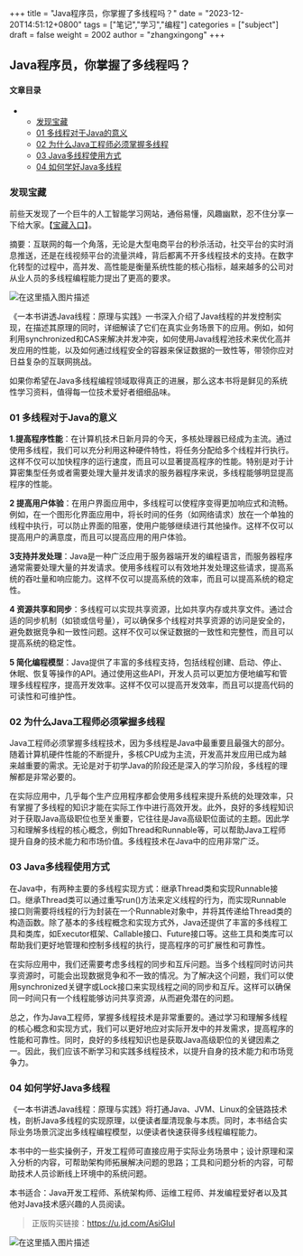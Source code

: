 +++
title = "Java程序员，你掌握了多线程吗？"
date = "2023-12-20T14:51:12+0800"
tags = ["笔记","学习","编程"]
categories = ["subject"]
draft = false
weight = 2002
author = "zhangxingong"
+++

## Java程序员，你掌握了多线程吗？


#### 文章目录

+   +   [发现宝藏](#_3)
    +   [01 多线程对于Java的意义](#01_Java_22)
    +   [02 为什么Java工程师必须掌握多线程](#02_Java_36)
    +   [03 Java多线程使用方式](#03_Java_42)
    +   [04 如何学好Java多线程](#04_Java_51)

### 发现宝藏

前些天发现了一个巨牛的人工智能学习网站，通俗易懂，风趣幽默，忍不住分享一下给大家。【[宝藏入口](https://www.captainbed.cn/dl)】。

摘要：互联网的每一个角落，无论是大型电商平台的秒杀活动，社交平台的实时消息推送，还是在线视频平台的流量洪峰，背后都离不开多线程技术的支持。在数字化转型的过程中，高并发、高性能是衡量系统性能的核心指标，越来越多的公司对从业人员的多线程编程能力提出了更高的要求。

![在这里插入图片描述](/img/direct/796b17d03f1844299f91c1bf143be5dc.png#pic_center)

《一本书讲透Java线程：原理与实践》一书深入介绍了Java线程的并发控制实现，在描述其原理的同时，详细解读了它们在真实业务场景下的应用。例如，如何利用synchronized和CAS来解决并发冲突，如何使用Java线程池技术来优化高并发应用的性能，以及如何通过线程安全的容器来保证数据的一致性等，带领你应对日益复杂的互联网挑战。

如果你希望在Java多线程编程领域取得真正的进展，那么这本书将是鲜见的系统性学习资料，值得每一位技术爱好者细细品味。

### 01 多线程对于Java的意义

**1.提高程序性能**：在计算机技术日新月异的今天，多核处理器已经成为主流。通过使用多线程，我们可以充分利用这种硬件特性，将任务分配给多个线程并行执行。这样不仅可以加快程序的运行速度，而且可以显著提高程序的性能。特别是对于计算密集型任务或者需要处理大量并发请求的服务器程序来说，多线程能够明显提高程序的性能。

**2 提高用户体验**：在用户界面应用中，多线程可以使程序变得更加响应式和流畅。例如，在一个图形化界面应用中，将长时间的任务（如网络请求）放在一个单独的线程中执行，可以防止界面的阻塞，使用户能够继续进行其他操作。这样不仅可以提高用户的满意度，而且可以提高应用的用户体验。

**3支持并发处理**：Java是一种广泛应用于服务器端开发的编程语言，而服务器程序通常需要处理大量的并发请求。使用多线程可以有效地并发处理这些请求，提高系统的吞吐量和响应能力。这样不仅可以提高系统的效率，而且可以提高系统的稳定性。

**4 资源共享和同步**：多线程可以实现共享资源，比如共享内存或共享文件。通过合适的同步机制（如锁或信号量），可以确保多个线程对共享资源的访问是安全的，避免数据竞争和一致性问题。这样不仅可以保证数据的一致性和完整性，而且可以提高系统的稳定性。

**5 简化编程模型**：Java提供了丰富的多线程支持，包括线程创建、启动、停止、休眠、恢复等操作的API。通过使用这些API，开发人员可以更加方便地编写和管理多线程程序，提高开发效率。这样不仅可以提高开发效率，而且可以提高代码的可读性和可维护性。

### 02 为什么Java工程师必须掌握多线程

Java工程师必须掌握多线程技术，因为多线程是Java中最重要且最强大的部分。随着计算机硬件性能的不断提升，多核CPU成为主流，开发高并发应用已成为越来越重要的需求。无论是对于初学Java的阶段还是深入的学习阶段，多线程的理解都是非常必要的。

在实际应用中，几乎每个生产应用程序都会使用多线程来提升系统的处理效率，只有掌握了多线程的知识才能在实际工作中进行高效开发。此外，良好的多线程知识对于获取Java高级职位也至关重要，它往往是Java高级职位面试的主题。因此学习和理解多线程的核心概念，例如Thread和Runnable等，可以帮助Java工程师提升自身的技术能力和市场价值。多线程技术在Java中的应用非常广泛。

### 03 Java多线程使用方式

在Java中，有两种主要的多线程实现方式：继承Thread类和实现Runnable接口。继承Thread类可以通过重写run()方法来定义线程的行为，而实现Runnable接口则需要将线程的行为封装在一个Runnable对象中，并将其传递给Thread类的构造函数。除了基本的多线程概念和实现方式外，Java还提供了丰富的多线程工具和类库，如Executor框架、Callable接口、Future接口等。这些工具和类库可以帮助我们更好地管理和控制多线程的执行，提高程序的可扩展性和可靠性。

在实际应用中，我们还需要考虑多线程的同步和互斥问题。当多个线程同时访问共享资源时，可能会出现数据竞争和不一致的情况。为了解决这个问题，我们可以使用synchronized关键字或Lock接口来实现线程之间的同步和互斥。这样可以确保同一时间只有一个线程能够访问共享资源，从而避免潜在的问题。

总之，作为Java工程师，掌握多线程技术是非常重要的。通过学习和理解多线程的核心概念和实现方式，我们可以更好地应对实际开发中的并发需求，提高程序的性能和可靠性。同时，良好的多线程知识也是获取Java高级职位的关键因素之一。因此，我们应该不断学习和实践多线程技术，以提升自身的技术能力和市场竞争力。

### 04 如何学好Java多线程

《一本书讲透Java线程：原理与实践》将打通Java、JVM、Linux的全链路技术栈，剖析Java多线程的实现原理，以便读者厘清现象与本质。同时，本书结合实际业务场景沉淀出多线程编程模型，以便读者快速获得多线程编程能力。

本书中的一些实操例子，开发工程师可直接应用于实际业务场景中；设计原理和深入分析的内容，可帮助架构师拓展解决问题的思路；工具和问题分析的内容，可帮助技术人员诊断线上环境中的系统问题。

本书适合：Java开发工程师、系统架构师、运维工程师、并发编程爱好者以及其他对Java技术感兴趣的人员阅读。

> 正版购买链接：https://u.jd.com/AsiGIuI

![在这里插入图片描述](/img/direct/df09f9ec3b6b450e93730d295400a8af.jpeg#pic_center)


